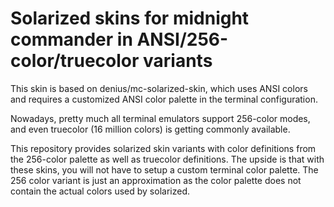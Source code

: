 # Solarized skins for midnight commander in ANSI/256-color/truecolor variants

This skin is based on denius/mc-solarized-skin, which uses ANSI colors and requires a customized ANSI color palette in
the terminal configuration.

Nowadays, pretty much all terminal emulators support 256-color modes, and even truecolor (16 million colors) is getting
commonly available.

This repository provides solarized skin variants with color definitions from the 256-color palette as well as truecolor
definitions. The upside is that with these skins, you will not have to setup a custom terminal color palette. The 256
color variant is just an approximation as the color palette does not contain the actual colors used by solarized.
